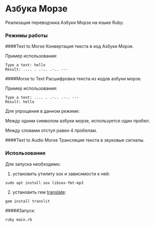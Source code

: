 # Азбука Морзе
Реализация переводчика Азбуки Морзе на языке Ruby.
### Режимы работы
####Text to Morse
Конвертация текста в код Азбуки Морзе.

Пример использования:

```
Type a text: hello
Result: .... . .-.. .-.. --- 
```

####Morse to Text
Расшифровка текста из кодов азбуки морзе.

Пример использования:

```
Type a text: .... . .-.. .-.. ---
Result: hello
```

Для упрощения в данном режиме:

Между одним символом азбуки морзе, используется один пробел.

Между словами отступ равен 4 пробелам.


####Text to Audio Morse
Трансляция текста в звуковые сигналы.

### Использование
Для запуска необходимо: 
1) установить утилиту sox и зависимости к ней:

`sudo apt install sox libsox-fmt-mp3`

2) установить гем [translate](https://github.com/tjbladez/translit):

`gem install translit`

#####Запуск:

```ruby main.rb```